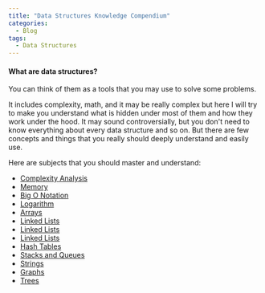 ```yaml
---
title: "Data Structures Knowledge Compendium"
categories:
  - Blog
tags:
  - Data Structures
---
```


#### What are data structures? 

You can think of them as a tools that you may use to solve some problems.

It includes complexity, math, and it may be really complex but here I will try to make you understand what is hidden under most of them and how they work under the hood. 
It may sound controversially, but you don't need to know everything about every data structure and so on. But there are few concepts and things that you really should deeply understand and easily use.

Here are subjects that you should master and understand:

* [Complexity Analysis](https://matthewonsoftware.com/blog/complexity-analysis)
* [Memory](https://matthewonsoftware.com/blog/sets-in-java/#hashset)
* [Big O Notation](https://matthewonsoftware.com/blog/sets-in-java/#hashset)
* [Logarithm](https://matthewonsoftware.com/blog/sets-in-java/#hashset)
* [Arrays](https://matthewonsoftware.com/blog/sets-in-java/#hashset)
* [Linked Lists](https://matthewonsoftware.com/blog/sets-in-java/#hashset)
* [Linked Lists](https://matthewonsoftware.com/blog/sets-in-java/#hashset)
* [Linked Lists](https://matthewonsoftware.com/blog/sets-in-java/#hashset)
* [Hash Tables](https://matthewonsoftware.com/blog/sets-in-java/#hashset)
* [Stacks and Queues](https://matthewonsoftware.com/blog/sets-in-java/#hashset)
* [Strings](https://matthewonsoftware.com/blog/sets-in-java/#hashset)
* [Graphs](https://matthewonsoftware.com/blog/sets-in-java/#hashset)
* [Trees](https://matthewonsoftware.com/blog/sets-in-java/#hashset)

